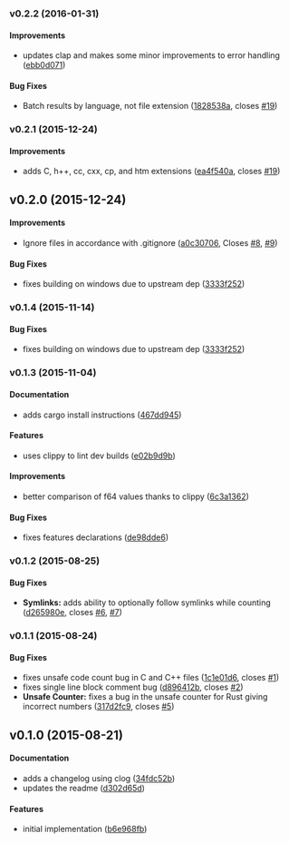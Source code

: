 <a name="v0.2.2"></a>
### v0.2.2 (2016-01-31)


#### Improvements

*   updates clap and makes some minor improvements to error handling ([ebb0d071](https://github.com/kbknapp/cargo-count/commit/ebb0d071c28c77c702ced191d948b6fc6fb681bf))

#### Bug Fixes

*   Batch results by language, not file extension ([1828538a](https://github.com/kbknapp/cargo-count/commit/1828538a9b30a8aec9fb059127d90721b4f9c29d), closes [#19](https://github.com/kbknapp/cargo-count/issues/19))


<a name="v0.2.1"></a>
### v0.2.1 (2015-12-24)


#### Improvements

*   adds C, h++, cc, cxx, cp, and htm extensions ([ea4f540a](https://github.com/kbknapp/cargo-count/commit/ea4f540ac356dc946c42aaebe683f8c6d70fd362), closes [#19](https://github.com/kbknapp/cargo-count/issues/19))


<a name="v0.2.0"></a>
## v0.2.0 (2015-12-24)


#### Improvements

*   Ignore files in accordance with .gitignore ([a0c30706](https://github.com/kbknapp/cargo-count/commit/a0c307061413972b973f148802abe06e80a01099), Closes [#8](https://github.com/kbknapp/cargo-count/issues/8), [#9](https://github.com/kbknapp/cargo-count/issues/9))

#### Bug Fixes

*   fixes building on windows due to upstream dep ([3333f252](https://github.com/kbknapp/cargo-count/commit/3333f252f4c7e5e1324d5a178b9f020823283bc7))



<a name="v0.1.4"></a>
### v0.1.4 (2015-11-14)


#### Bug Fixes

*   fixes building on windows due to upstream dep ([3333f252](https://github.com/kbknapp/cargo-count/commit/3333f252f4c7e5e1324d5a178b9f020823283bc7))



<a name="v0.1.3"></a>
### v0.1.3 (2015-11-04)


#### Documentation

*   adds cargo install instructions ([467dd945](https://github.com/kbknapp/cargo-count/commit/467dd9456e6b605e1cbf48e033db9053bcfe1735))

#### Features

*   uses clippy to lint dev builds ([e02b9d9b](https://github.com/kbknapp/cargo-count/commit/e02b9d9b7381385721466677f6c80bf340aae9ae))

#### Improvements

*   better comparison of f64 values thanks to clippy ([6c3a1362](https://github.com/kbknapp/cargo-count/commit/6c3a13625fc93038dc6ab799dc023f03d2a4bfe9))

#### Bug Fixes

*   fixes features declarations ([de98dde6](https://github.com/kbknapp/cargo-count/commit/de98dde6e4d207f88130b9668c4517adf719dac7))



<a name="v0.1.2"></a>
### v0.1.2 (2015-08-25)


#### Bug Fixes

* **Symlinks:**  adds ability to optionally follow symlinks while counting ([d265980e](https://github.com/kbknapp/cargo-count/commit/d265980e8e06101c07dd3265dd2d66d834b09c58), closes [#6](https://github.com/kbknapp/cargo-count/issues/6), [#7](https://github.com/kbknapp/cargo-count/issues/7))



<a name="v0.1.1"></a>
### v0.1.1 (2015-08-24)


#### Bug Fixes

*   fixes unsafe code count bug in C and C++ files ([1c1e01d6](https://github.com/kbknapp/cargo-count/commit/1c1e01d67c0f5ad717b3842295c5fb597db65656), closes [#1](https://github.com/kbknapp/cargo-count/issues/1))
*   fixes single line block comment bug ([d896412b](https://github.com/kbknapp/cargo-count/commit/d896412bf81da6271c762ab5168d40e27e8eb988), closes [#2](https://github.com/kbknapp/cargo-count/issues/2))
* **Unsafe Counter:**  fixes a bug in the unsafe counter for Rust giving incorrect numbers ([317d2fc9](https://github.com/kbknapp/cargo-count/commit/317d2fc9964d131dbdc28fa93a6e29230143cb94), closes [#5](https://github.com/kbknapp/cargo-count/issues/5))



<a name="v0.1.0"></a>
## v0.1.0 (2015-08-21)


#### Documentation

*   adds a changelog using clog ([34fdc52b](https://github.com/kbknapp/cargo-count/commit/34fdc52b8dac02b5668a0cd9daca57ae3dd9de17))
*   updates the readme ([d302d65d](https://github.com/kbknapp/cargo-count/commit/d302d65da7614c609120011858cee0cc4e32bcc3))

#### Features

*   initial implementation ([b6e968fb](https://github.com/kbknapp/cargo-count/commit/b6e968fb2c1ff0bc5af6b21a11f83099c6fe6e68))

